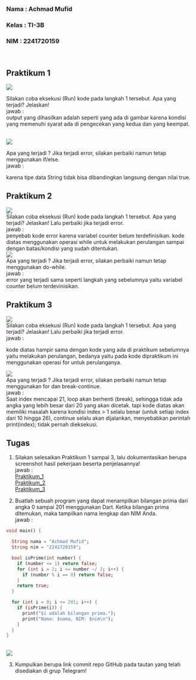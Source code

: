 ### Nama : Achmad Mufid
### Kelas : TI-3B
### NIM : 2241720159  

<br>

## Praktikum 1
<img src = "pict/img1.png">

Silakan coba eksekusi (Run) kode pada langkah 1 tersebut. Apa yang terjadi? Jelaskan!<br>
jawab :<br>
output yang dihasilkan adalah seperti yang ada di gambar karena kondisi yang memenuhi syarat ada di pengecekan yang kedua dan yang keempat.<br><br>

<img src = "pict/img2.png">

Apa yang terjadi ? Jika terjadi error, silakan perbaiki namun tetap menggunakan if/else.<br>
jawab :<br>

karena tipe data String tidak bisa dibandingkan langsung  dengan nilai true.<br>


## Praktikum 2
<img src = "pict/img3.png">
<br>
Silakan coba eksekusi (Run) kode pada langkah 1 tersebut. Apa yang terjadi? Jelaskan! Lalu perbaiki jika terjadi error.
<br>
jawab : <br>
penyebab kode error karena variabel counter belum terdefinisikan. kode diatas menggunakan operasi while untuk melakukan perulangan sampai dengan batas/kondisi yang sudah ditentukan.<br>

<img src = "pict/img4.png">
<br>
Apa yang terjadi ? Jika terjadi error, silakan perbaiki namun tetap menggunakan do-while.<br>
jawab : <br>
error yang terjadi sama seperti langkah yang sebelumnya yaitu variabel counter belum terdevinisikan.
<br>

## Praktikum 3
<img src = "pict/img5.png">
<br>
Silakan coba eksekusi (Run) kode pada langkah 1 tersebut. Apa yang terjadi? Jelaskan! Lalu perbaiki jika terjadi error.<br>
jawab :<br>

kode diatas hampir sama dengan kode yang ada di praktikum sebelumnya yaitu melakukan perulangan, bedanya yaitu pada kode dipraktikum ini menggunakan operasi for untuk perulanganya.<br>

<img src = "pict/img6.png">
<br>
Apa yang terjadi ? Jika terjadi error, silakan perbaiki namun tetap menggunakan for dan break-continue.<br>
jawab : <br>
Saat index mencapai 21, loop akan berhenti (break), sehingga tidak ada angka yang lebih besar dari 20 yang akan dicetak.
tapi kode diatas akan memiliki masalah karena kondisi index > 1 selalu benar (untuk setiap index dari 10 hingga 26), continue selalu akan dijalankan, menyebabkan perintah print(index); tidak pernah dieksekusi.
<br>

## Tugas
1. Silakan selesaikan Praktikum 1 sampai 3, lalu dokumentasikan berupa screenshot hasil pekerjaan beserta penjelasannya!<br>
jawab : <br>
[Praktikum_1](#praktikum-1)<br>
[Praktikum_2](#praktikum-2)<br>
[Praktikum_3](#praktikum-3)<br>

2. Buatlah sebuah program yang dapat menampilkan bilangan prima dari angka 0 sampai 201 menggunakan Dart. Ketika bilangan prima ditemukan, maka tampilkan nama lengkap dan NIM Anda.<br>
jawab : <br>
```dart
void main() {

  String nama = "Achmad Mufid";
  String nim = "2241720159";

  bool isPrime(int number) {
    if (number <= 1) return false;
    for (int i = 2; i <= number ~/ 2; i++) {
      if (number % i == 0) return false;
    }
    return true;
  }

  for (int i = 0; i <= 201; i++) {
    if (isPrime(i)) {
      print("$i adalah bilangan prima.");
      print("Nama: $nama, NIM: $nim\n");
    }
  }
}
```
<br>
<img src = "pict/img7.png">

3. Kumpulkan berupa link commit repo GitHub pada tautan yang telah disediakan di grup Telegram!

